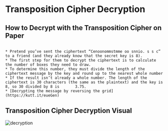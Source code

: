 # Transposition Cipher Decryption 

## How to Decrypt with the Transposition Cipher on Paper
```

* Pretend you’ve sent the ciphertext “Cenoonommstmme oo snnio. s s c” to a friend (and they already know that the secret key is 8). 
* The first step for them to decrypt the ciphertext is to calculate the number of boxes they need to draw. 
* To determine this number, they must divide the length of the ciphertext message by the key and round up to the nearest whole number 
* If the result isn’t already a whole number. The length of the ciphertext is 30 characters (the same as the plaintext) and the key is 8, so 30 divided by 8 is       3.75.
* [Decrypting the message by reversing the grid](https://kutt.it/eueGen)

```
## Transposition Cipher Decryption Visual 
![decryption](https://user-images.githubusercontent.com/48232101/108332077-83fa1e80-71f7-11eb-8e18-15e50b685188.gif)
